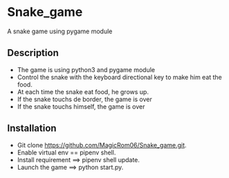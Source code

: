 # Snake_game
A snake game using pygame module

## Description
- The game is using python3 and pygame module
- Control the snake with the keyboard directional key to make him eat the food.
- At each time the snake eat food, he grows up.
- If the snake touchs de border, the game is over
- If the snake touchs himself, the game is over

## Installation
- Git clone https://github.com/MagicRom06/Snake_game.git.
- Enable virtual env == pipenv shell.
- Install requirement ==> pipenv shell update.
- Launch the game ==> python start.py.
